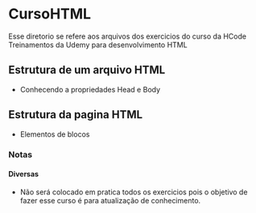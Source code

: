 # CursoHTML
Esse diretorio se refere aos arquivos dos exercicios do curso da HCode Treinamentos da Udemy para desenvolvimento HTML

## Estrutura de um arquivo HTML
- Conhecendo a propriedades Head e Body

## Estrutura da pagina HTML
- Elementos de blocos


### Notas

#### Diversas
- Não será colocado em pratica todos os exercicios pois o objetivo de fazer esse curso é para atualização de conhecimento.